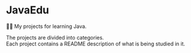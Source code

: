 # JavaEdu
👀🧠 My projects for learning Java.

The projects are divided into categories. <br>
Each project contains a README description of what is being studied in it.
